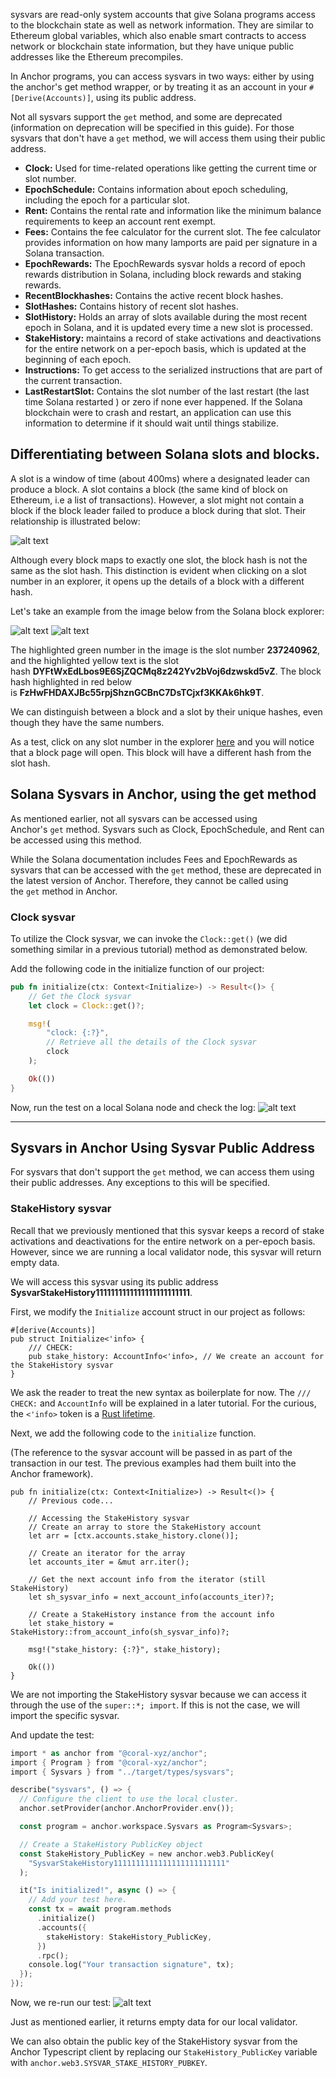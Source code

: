 sysvars are read-only system accounts that give Solana programs access to the blockchain state as well as network information. They are similar to Ethereum global variables, which also enable smart contracts to access network or blockchain state information, but they have unique public addresses like the Ethereum precompiles.

In Anchor programs, you can access sysvars in two ways: either by using the anchor's get method wrapper, or by treating it as an account in your `#[Derive(Accounts)]`, using its public address.

Not all sysvars support the `get` method, and some are deprecated (information on deprecation will be specified in this guide). For those sysvars that don't have a `get` method, we will access them using their public address.

-   **Clock:** Used for time-related operations like getting the current time or slot number.
-   **EpochSchedule:** Contains information about epoch scheduling, including the epoch for a particular slot.
-   **Rent:** Contains the rental rate and information like the minimum balance requirements to keep an account rent exempt.
-   **Fees:** Contains the fee calculator for the current slot. The fee calculator provides information on how many lamports are paid per signature in a Solana transaction.
-   **EpochRewards:** The EpochRewards sysvar holds a record of epoch rewards distribution in Solana, including block rewards and staking rewards.
-   **RecentBlockhashes:** Contains the active recent block hashes.
-   **SlotHashes:** Contains history of recent slot hashes.
-   **SlotHistory:** Holds an array of slots available during the most recent epoch in Solana, and it is updated every time a new slot is processed.
-   **StakeHistory:** maintains a record of stake activations and deactivations for the entire network on a per-epoch basis, which is updated at the beginning of each epoch.
-   **Instructions:** To get access to the serialized instructions that are part of the current transaction.
-   **LastRestartSlot:** Contains the slot number of the last restart (the last time Solana restarted ) or zero if none ever happened. If the Solana blockchain were to crash and restart, an application can use this information to determine if it should wait until things stabilize.

Differentiating between Solana slots and blocks.
------------------------------------------------

A slot is a window of time (about 400ms) where a designated leader can produce a block. A slot contains a block (the same kind of block on Ethereum, i.e a list of transactions). However, a slot might not contain a block if the block leader failed to produce a block during that slot. Their relationship is illustrated below:

![alt text](image.png)

Although every block maps to exactly one slot, the block hash is not the same as the slot hash. This distinction is evident when clicking on a slot number in an explorer, it opens up the details of a block with a different hash.

Let's take an example from the image below from the Solana block explorer:

![alt text](image-1.png)
![alt text](image-2.png)

The highlighted green number in the image is the slot number **237240962**, and the highlighted yellow text is the slot hash **DYFtWxEdLbos9E6SjZQCMq8z242Yv2bVoj6dzwskd5vZ**. The block hash highlighted in red below is **FzHwFHDAXJBc55rpjShznGCBnC7DsTCjxf3KKAk6hk9T**.

We can distinguish between a block and a slot by their unique hashes, even though they have the same numbers.

As a test, click on any slot number in the explorer [here](https://explorer.solana.com/address/SysvarS1otHashes111111111111111111111111111/slot-hashes?cluster=testnet) and you will notice that a block page will open. This block will have a different hash from the slot hash.


Solana Sysvars in Anchor, using the get method
-----------------------------------------------

As mentioned earlier, not all sysvars can be accessed using Anchor's `get` method. Sysvars such as Clock, EpochSchedule, and Rent can be accessed using this method.

While the Solana documentation includes Fees and EpochRewards as sysvars that can be accessed with the `get` method, these are deprecated in the latest version of Anchor. Therefore, they cannot be called using the `get` method in Anchor.


### Clock sysvar

To utilize the Clock sysvar, we can invoke the `Clock::get()` (we did something similar in a previous tutorial) method as demonstrated below.

Add the following code in the initialize function of our project:

```rust
pub fn initialize(ctx: Context<Initialize>) -> Result<()> {
    // Get the Clock sysvar
    let clock = Clock::get()?;

    msg!(
        "clock: {:?}",
        // Retrieve all the details of the Clock sysvar
        clock
    );

    Ok(())
}
```

Now, run the test on a local Solana node and check the log:
![alt text](image-3.png)


-------

Sysvars in Anchor Using Sysvar Public Address
----------------------------------------------

For sysvars that don't support the `get` method, we can access them using their public addresses. Any exceptions to this will be specified.

### StakeHistory sysvar

Recall that we previously mentioned that this sysvar keeps a record of stake activations and deactivations for the entire network on a per-epoch basis. However, since we are running a local validator node, this sysvar will return empty data.

We will access this sysvar using its public address 
**SysvarStakeHistory1111111111111111111111111**.

First, we modify the `Initialize` account struct in our project as follows:

```
#[derive(Accounts)]
pub struct Initialize<'info> {
    /// CHECK:
    pub stake_history: AccountInfo<'info>, // We create an account for the StakeHistory sysvar
}
```

We ask the reader to treat the new syntax as boilerplate for now. The `/// CHECK:` and `AccountInfo` will be explained in a later tutorial. For the curious, the `<'info>` token is a [Rust lifetime](https://web.mit.edu/rust-lang_v1.25/arch/amd64_ubuntu1404/share/doc/rust/html/book/first-edition/lifetimes.html).

Next, we add the following code to the `initialize` function.

(The reference to the sysvar account will be passed in as part of the transaction in our test. The previous examples had them built into the Anchor framework).

```
pub fn initialize(ctx: Context<Initialize>) -> Result<()> {
    // Previous code...

    // Accessing the StakeHistory sysvar
    // Create an array to store the StakeHistory account
    let arr = [ctx.accounts.stake_history.clone()];

    // Create an iterator for the array
    let accounts_iter = &mut arr.iter();

    // Get the next account info from the iterator (still StakeHistory)
    let sh_sysvar_info = next_account_info(accounts_iter)?;

    // Create a StakeHistory instance from the account info
    let stake_history = StakeHistory::from_account_info(sh_sysvar_info)?;

    msg!("stake_history: {:?}", stake_history);

    Ok(())
}
```

We are not importing the StakeHistory sysvar because we can access it through the use of the `super::*; import`. If this is not the case, we will import the specific sysvar.

And update the test:

```rust
import * as anchor from "@coral-xyz/anchor";
import { Program } from "@coral-xyz/anchor";
import { Sysvars } from "../target/types/sysvars";

describe("sysvars", () => {
  // Configure the client to use the local cluster.
  anchor.setProvider(anchor.AnchorProvider.env());

  const program = anchor.workspace.Sysvars as Program<Sysvars>;

  // Create a StakeHistory PublicKey object
  const StakeHistory_PublicKey = new anchor.web3.PublicKey(
    "SysvarStakeHistory1111111111111111111111111"
  );

  it("Is initialized!", async () => {
    // Add your test here.
    const tx = await program.methods
      .initialize()
      .accounts({
        stakeHistory: StakeHistory_PublicKey,
      })
      .rpc();
    console.log("Your transaction signature", tx);
  });
});
```

Now, we re-run our test:
![alt text](image-7.png)


Just as mentioned earlier, it returns empty data for our local validator.

We can also obtain the public key of the StakeHistory sysvar from the Anchor Typescript client by replacing our `StakeHistory_PublicKey` variable with `anchor.web3.SYSVAR_STAKE_HISTORY_PUBKEY`.

